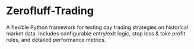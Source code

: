 # Zerofluff-Trading
A flexible Python framework for testing day trading strategies on historical market data. Includes configurable entry/exit logic, stop loss &amp; take profit rules, and detailed performance metrics.

